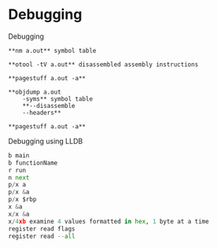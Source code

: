 # Debugging

Debugging

```
**nm a.out** symbol table

**otool -tV a.out** disassembled assembly instructions

**pagestuff a.out -a**

**objdump a.out
	-syms** symbol table
	**--disassemble
	--headers**

**pagestuff a.out -a**
```

Debugging using LLDB

```python
b main
b functionName
r run
n next
p/x a
p/x &a
p/x $rbp
x &a
x/x &a
x/4xb examine 4 values formatted in hex, 1 byte at a time
register read flags
register read --all
```
